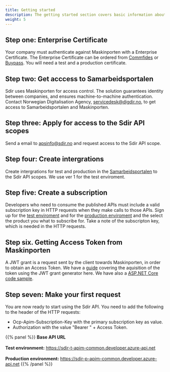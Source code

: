 ```yaml
---
title: Getting started
description: The getting started section covers basic information about where you can find information about the availible Sdir APIs and how to get an access token to be able to call an API. 
weight: 5
---
```


## Step one: Enterprise Certificate
Your company must authenticate  against Maskinporten with a Enterprise Certificate. The Enterprise Certificate can be ordered from [Commfides](https://www.commfides.com/commfides-virksomhetssertifikat/) or [Buypass](https://www.buypass.no/produkter/virksomhetssertifikat-esegl). You will need a test and a production certificate. 

## Step two: Get acccess to Samarbeidsportalen
Sdir uses Maskinporten for access control. The solution guarantees identity between companies, and ensures machine-to-machine authentication.
Contact Norwegian Digitalisation Agency, servicedesk@digdir.no, to get access to Samarbeidsportalen and Maskinporten.

## Step three: Apply for access to the Sdir API scopes
Send a email to apsinfo@sdir.no and request access to the Sdir API scope.

## Step four: Create intergrations
Create intergrations for test and production in the [Samarbeidsportalen](https://minside-samarbeid.difi.no/) to the Sdir API scopes. We use ver 1 for the test enviroment.

## Step five: Create a subscription
Developers who need to consume the published APIs must include a valid subscription key in HTTP requests when they make calls to those APIs.
Sign up for the [test enviroment](https://sdir-t-apim-common.developer.azure-api.net/apis) and for the [production enviroment](https://sdir-p-apim-common.developer.azure-api.net/apis) and the select the product you what to subscribe for. Take a note of the subscripton key, which is needed in the HTTP requests.

## Step six. Getting Access Token from Maskinporten
A JWT grant is a request sent by the client towards Maskinporten, in order to obtain an Access Token.
We have a [guide](/get-started/token/) covering the aquisition of the token using the JWT grant generator here. We have also a [ASP.NET Core code sample](/get-started/codeexample/).


## Step seven: Make your first request
You are now ready to start using the Sdir API. You need to add the following to the header of the HTTP requests:

- Ocp-Apim-Subscription-Key with the primary subscription key as value. 
- Authorization with the value "Bearer " + Access Token.


{{% panel %}}
**Base API URL** <br><br>
**Test environment:** https://sdir-t-apim-common.developer.azure-api.net
<br><br>
**Production environment:** https://sdir-p-apim-common.developer.azure-api.net
{{% /panel %}}
